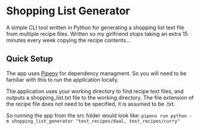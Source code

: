 # Shopping List Generator

A simple CLI tool written in Python for generating a shopping list text file from multiple recipe files. Written so my girlfriend stops taking an extra 15 minutes every week copying the recipe contents...

## Quick Setup

The app uses [Pipenv](https://pipenv.pypa.io/en/latest/) for dependency managment. So you will need to be familiar with this to run the application locally.

The application uses your working directory to find recipe text files, and outputs a shopping_list.txt file to the working directory. The file extension of the recipe file does not need to be specified, it is assumed to be .txt.

So running the app from the src folder would look like:
`pipenv run python -m shopping_list_generator "test_recipes/daal, test_recipes/curry"`
